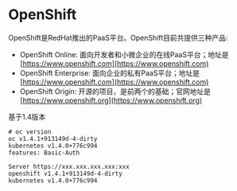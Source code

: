 # OpenShift

OpenShift是RedHat推出的PaaS平台。OpenShift目前共提供三种产品:  

* OpenShift Online: 面向开发者和小微企业的在线PaaS平台；地址是[https://www.openshift.com](https://www.openshift.com)
* OpenShift Enterprise:  面向企业的私有PaaS平台；地址是[https://www.openshift.com](https://www.openshift.com)
* OpenShift Origin: 开源的项目，是前两个的基础；官网地址是[https://www.openshift.org](https://www.openshift.org)

基于1.4版本  

```
# oc version
oc v1.4.1+913149d-4-dirty
kubernetes v1.4.0+776c994
features: Basic-Auth

Server https://xxx.xxx.xxx.xxx:xxx
openshift v1.4.1+913149d-4-dirty
kubernetes v1.4.0+776c994
```










































